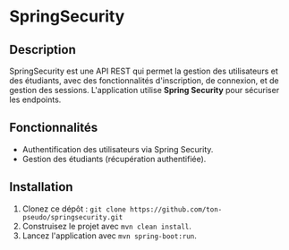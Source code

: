 # SpringSecurity

## Description
SpringSecurity est une API REST qui permet la gestion des utilisateurs et des étudiants, avec des fonctionnalités d'inscription, de connexion, et de gestion des sessions. L'application utilise **Spring Security** pour sécuriser les endpoints.

## Fonctionnalités
- Authentification des utilisateurs via Spring Security.
- Gestion des étudiants (récupération authentifiée).

## Installation
1. Clonez ce dépôt : `git clone https://github.com/ton-pseudo/springsecurity.git`
2. Construisez le projet avec `mvn clean install`.
3. Lancez l'application avec `mvn spring-boot:run`.

